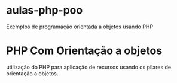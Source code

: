 # aulas-php-poo
 Exemplos de programação orientada a objetos usando PHP
 # PHP Com Orientação a objetos

 utilização do PHP para aplicação de recursos usando os pilares 
 de orientação a objetos.

 
